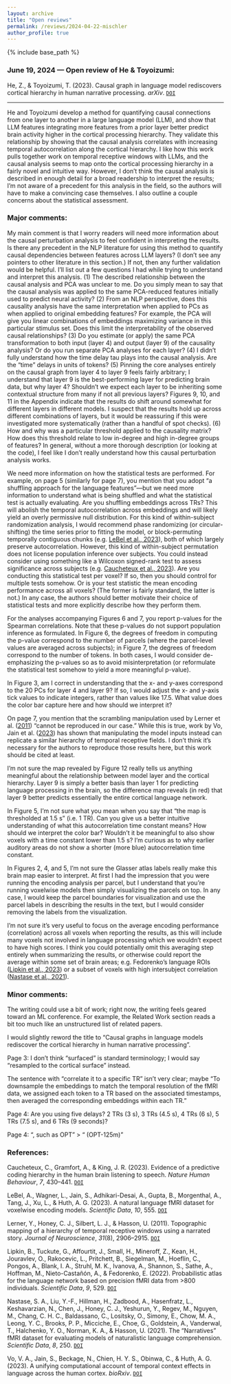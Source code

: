 ```yaml
---
layout: archive
title: "Open reviews"
permalink: /reviews/2024-04-22-mischler
author_profile: true
---
```


{% include base_path %}



### June 19, 2024 &mdash; Open review of He & Toyoizumi:
He, Z., & Toyoizumi, T. (2023). Causal graph in language model rediscovers cortical hierarchy in human narrative processing. *arXiv*. [`DOI`](https://doi.org/10.48550/arXiv.2311.10431)

---

He and Toyoizumi develop a method for quantifying causal connections from one layer to another in a large language model (LLM), and show that LLM features integrating more features from a prior layer better predict brain activity higher in the cortical processing hierarchy. They validate this relationship by showing that the causal analysis correlates with increasing temporal autocorrelation along the cortical hierarchy. I like how this work pulls together work on temporal receptive windows with LLMs, and the causal analysis seems to map onto the cortical processing hierarchy in a fairly novel and intuitive way. However, I don’t think the causal analysis is described in enough detail for a broad readership to interpret the results; I’m not aware of a precedent for this analysis in the field, so the authors will have to make a convincing case themselves. I also outline a couple concerns about the statistical assessment.

### Major comments:

My main comment is that I worry readers will need more information about the causal perturbation analysis to feel confident in interpreting the results. Is there any precedent in the NLP literature for using this method to quantify causal dependencies between features across LLM layers? (I don’t see any pointers to other literature in this section.) If not, then any further validation would be helpful. I’ll list out a few questions I had while trying to understand and interpret this analysis. (1) The described relationship between the causal analysis and PCA was unclear to me. Do you simply mean to say that the causal analysis was applied to the same PCA-reduced features initially used to predict neural activity? (2) From an NLP perspective, does this causality analysis have the same interpretation when applied to PCs as when applied to original embedding features? For example, the PCA will give you linear combinations of embeddings maximizing variance in this particular stimulus set. Does this limit the interpretability of the observed causal relationships? (3) Do you estimate (or apply) the same PCA transformation to both input (layer 4) and output (layer 9) of the causality analysis? Or do you run separate PCA analyses for each layer? (4) I didn’t fully understand how the time delay tau plays into the causal analysis. Are the “time” delays in units of tokens? (5) Pinning the core analyses entirely on the causal graph from layer 4 to layer 9 feels fairly arbitrary; I understand that layer 9 is the best-performing layer for predicting brain data, but why layer 4? Shouldn’t we expect each layer to be inheriting some contextual structure from many if not all previous layers? Figures 9, 10, and 11 in the Appendix indicate that the results do shift around somewhat for different layers in different models. I suspect that the results hold up across different combinations of layers, but it would be reassuring if this were investigated more systematically (rather than a handful of spot checks). (6) How and why was a particular threshold applied to the causality matrix? How does this threshold relate to low in-degree and high in-degree groups of features? In general, without a more thorough description (or looking at the code), I feel like I don’t really understand how this causal perturbation analysis works.

We need more information on how the statistical tests are performed. For example, on page 5 (similarly for page 7), you mention that you adopt “a shuffling approach for the language features”—but we need more information to understand what is being shuffled and what the statistical test is actually evaluating. Are you shuffling embeddings across TRs? This will abolish the temporal autocorrelation across embeddings and will likely yield an overly permissive null distribution. For this kind of within-subject randomization analysis, I would recommend phase randomizing (or circular-shifting) the time series prior to fitting the model, or block-permuting temporally contiguous chunks (e.g. [LeBel et al., 2023](https://doi.org/10.1038/s41597-023-02437-z)), both of which largely preserve autocorrelation. However, this kind of within-subject permutation does not license population inference over subjects. You could instead consider using something like a Wilcoxon signed-rank test to assess significance across subjects (e.g. [Caucheteux et al., 2023](https://doi.org/10.1038/s41562-022-01516-2)). Are you conducting this statistical test per voxel? If so, then you should control for multiple tests somehow. Or is your test statistic the mean encoding performance across all voxels? (The former is fairly standard, the latter is not.) In any case, the authors should better motivate their choice of statistical tests and more explicitly describe how they perform them.

For the analyses accompanying Figures 6 and 7, you report p-values for the Spearman correlations. Note that these p-values do not support population inference as formulated. In Figure 6, the degrees of freedom in computing the p-value correspond to the number of parcels (where the parcel-level values are averaged across subjects); in Figure 7, the degrees of freedom correspond to the number of tokens. In both cases, I would consider de-emphasizing the p-values so as to avoid misinterpretation (or reformulate the statistical test somehow to yield a more meaningful p-value).

In Figure 3, am I correct in understanding that the x- and y-axes correspond to the 20 PCs for layer 4 and layer 9? If so, I would adjust the x- and y-axis tick values to indicate integers, rather than values like 17.5. What value does the color bar capture here and how should we interpret it?

On page 7, you mention that the scrambling manipulation used by Lerner et al. ([2011](https://doi.org/10.1523/JNEUROSCI.3684-10.2011)) “cannot be reproduced in our case.” While this is true, work by Vo, Jain et al. ([2023](https://doi.org/10.1101/2023.08.03.551886)) has shown that manipulating the model inputs instead can replicate a similar hierarchy of temporal receptive fields. I don’t think it’s necessary for the authors to reproduce those results here, but this work should be cited at least.

I’m not sure the map revealed by Figure 12 really tells us anything meaningful about the relationship between model layer and the cortical hierarchy. Layer 9 is simply a better basis than layer 1 for predicting language processing in the brain, so the difference map reveals (in red) that layer 9 better predicts essentially the entire cortical language network.

In Figure 5, I’m not sure what you mean when you say that “the map is thresholded at 1.5 s” (i.e. 1 TR). Can you give us a better intuitive understanding of what this autocorrelation time constant means? How should we interpret the color bar? Wouldn’t it be meaningful to also show voxels with a time constant lower than 1.5 s? I’m curious as to why earlier auditory areas do not show a shorter (more blue) autocorrelation time constant. 

In Figures 2, 4, and 5, I’m not sure the Glasser atlas labels really make this brain map easier to interpret. At first I had the impression that you were running the encoding analysis per parcel, but I understand that you’re running voxelwise models then simply visualizing the parcels on top. In any case, I would keep the parcel boundaries for visualization and use the parcel labels in describing the results in the text, but I would consider removing the labels from the visualization.

I’m not sure it’s very useful to focus on the average encoding performance (correlation) across all voxels when reporting the results, as this will include many voxels not involved in language processing which we wouldn’t expect to have high scores. I think you could potentially omit this averaging step entirely when summarizing the results, or otherwise could report the average within some set of brain areas; e.g. Fedorenko’s language ROIs ([Lipkin et al., 2023](https://doi.org/10.1038/s41597-022-01645-3)) or a subset of voxels with high intersubject correlation ([Nastase et al., 2021](https://doi.org/10.1038/s41597-021-01033-3)).

### Minor comments:

The writing could use a bit of work; right now, the writing feels geared toward an ML conference. For example, the Related Work section reads a bit too much like an unstructured list of related papers.

I would slightly reword the title to “Causal graphs in language models rediscover the cortical hierarchy in human narrative processing”.

Page 3: I don’t think “surfaced” is standard terminology; I would say “resampled to the cortical surface” instead.

The sentence with “correlate it to a specific TR” isn’t very clear; maybe “To downsample the embeddings to match the temporal resolution of the fMRI data, we assigned each token to a TR based on the associated timestamps, then averaged the corresponding embeddings within each TR.”

Page 4: Are you using five delays? 2 TRs (3 s), 3 TRs (4.5 s), 4 TRs (6 s), 5 TRs (7.5 s), and 6 TRs (9 seconds)?

Page 4: “, such as OPT” > “ (OPT-125m)”

### References:

Caucheteux, C., Gramfort, A., & King, J. R. (2023). Evidence of a predictive coding hierarchy in the human brain listening to speech. *Nature Human Behaviour*, *7*, 430–441. [`DOI`](https://doi.org/10.1038/s41562-022-01516-2)

LeBel, A., Wagner, L., Jain, S., Adhikari-Desai, A., Gupta, B., Morgenthal, A., Tang, J., Xu, L., & Huth, A. G. (2023). A natural language fMRI dataset for voxelwise encoding models. *Scientific Data*, *10*, 555. [`DOI`](https://doi.org/10.1038/s41597-023-02437-z)

Lerner, Y., Honey, C. J., Silbert, L. J., & Hasson, U. (2011). Topographic mapping of a hierarchy of temporal receptive windows using a narrated story. *Journal of Neuroscience*, *31*(8), 2906–2915. [`DOI`](https://doi.org/10.1523/JNEUROSCI.3684-10.2011)

Lipkin, B., Tuckute, G., Affourtit, J., Small, H., Mineroff, Z., Kean, H., Jouravlev, O., Rakocevic, L., Pritchett, B., Siegelman, M., Hoeflin, C., Pongos, A., Blank, I. A., Struhl, M. K., Ivanova, A., Shannon, S., Sathe, A., Hoffman, M., Nieto-Castañón, A., & Fedorenko, E. (2022). Probabilistic atlas for the language network based on precision fMRI data from >800 individuals. *Scientific Data*, *9*, 529. [`DOI`](https://doi.org/10.1038/s41597-022-01645-3)

Nastase, S. A., Liu, Y.-F., Hillman, H., Zadbood, A., Hasenfratz, L., Keshavarzian, N., Chen, J., Honey, C. J., Yeshurun, Y., Regev, M., Nguyen, M., Chang, C. H. C., Baldassano, C., Lositsky, O., Simony, E., Chow, M. A., Leong, Y. C., Brooks, P. P., Micciche, E., Choe, G., Goldstein, A., Vanderwal, T., Halchenko, Y. O., Norman, K. A., & Hasson, U. (2021). The “Narratives” fMRI dataset for evaluating models of naturalistic language comprehension. *Scientific Data*, *8*, 250. [`DOI`](https://doi.org/10.1038/s41597-021-01033-3)

Vo, V. A., Jain, S., Beckage, N., Chien, H. Y. S., Obinwa, C., & Huth, A. G. (2023). A unifying computational account of temporal context effects in language across the human cortex. *bioRxiv*. [`DOI`](https://doi.org/10.1101/2023.08.03.551886)
